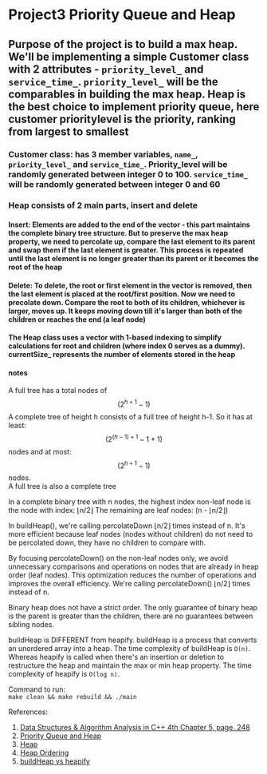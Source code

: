 # Project3 Priority Queue and Heap

## Purpose of the project is to build a max heap. We'll be implementing a simple Customer class with 2 attributes - `priority_level_` and `service_time_`. `priority_level_` will be the comparables in building the max heap. Heap is the best choice to implement priority queue, here customer prioritylevel is the priority, ranking from largest to smallest

### Customer class: has 3 member variables, `name_`, `priority_level_` and `service_time_`. Priority_level will be randomly generated between integer 0 to 100. `service_time_` will be randomly generated between integer 0 and 60

### Heap consists of 2 main parts, insert and delete

#### Insert: Elements are added to the end of the vector - this part maintains the complete binary tree structure. But to preserve the max heap property, we need to percolate up, compare the last element to its parent and swap them if the last element is greater. This process is repeated until the last element is no longer greater than its parent or it becomes the root of the heap

#### Delete: To delete, the root or first element in the vector is removed, then the last element is placed at the root/first position. Now we need to precolate down. Compare the root to both of its children, whichever is larger, moves up. It keeps moving down till it's larger than both of the children or reaches the end (a leaf node)

#### The Heap class uses a vector with 1-based indexing to simplify calculations for root and children (where index 0 serves as a dummy). currentSize_ represents the number of elements stored in the heap

#### notes

A full tree has a total nodes of $$(2^ {h + 1} - 1)$$
A complete tree of height h consists of a full tree of height h-1. So it has at least: $$(2^ {(h - 1) + 1} - 1 + 1)$$ nodes and at most: $$(2^ {h + 1} - 1)$$ nodes.  
A full tree is also a complete tree

In a complete binary tree with n nodes, the highest index non-leaf node is the node
with index: &lfloor;n/2&rfloor; The remaining are leaf nodes: (n - &lfloor;n/2&rfloor;)  

In buildHeap(), we're calling percolateDown &lfloor;n/2&rfloor; times instead of n. It's more efficient because leaf nodes (nodes without children) do not need to be percolated down, they have no children to compare with.  

By focusing percolateDown() on the non-leaf nodes only, we avoid unnecessary comparisons and operations on nodes that are already in heap order (leaf nodes). This optimization reduces the number of operations and improves the overall efficiency. We're calling percolateDown() &lfloor;n/2&rfloor; times instead of n.

Binary heap does not have a strict order. The only guarantee of binary heap is the parent is greater than the children, there are no guarantees between sibling nodes.

buildHeap is DIFFERENT from heapify. buildHeap is a process that converts an unordered array into a heap. The time complexity of buildHeap is `O(n)`. Whereas heapify is called when there's an insertion or deletion to restructure the heap and maintain the max or min heap property. The time complexity of heapify is `O(log n)`.

Command to run:  
`make clean && make rebuild && ./main`

References:

1. [Data Structures & Algorithm Analysis in C++ 4th Chapter 5, page. 248](https://www.uoitc.edu.iq/images/documents/informatics-institute/Competitive_exam/DataStructures.pdf)
2. [Priority Queue and Heap](https://www.cs.hunter.cuny.edu/~sweiss/course_materials/csci335/lecture_notes/chapter06.pdf)
3. [Heap](https://www.youtube.com/watch?v=HqPJF2L5h9U&t=2759s)
4. [Heap Ordering](https://btholt.github.io/four-semesters-of-cs-part-two/heap-sort)
5. [buildHeap vs heapify](http://staff.ustc.edu.cn/~csli/graduate/algorithms/book6/chap07.htm#:~:text=The%20HEAPIFY%20procedure%2C%20which%20runs,sorts%20an%20array%20in%20place.)
